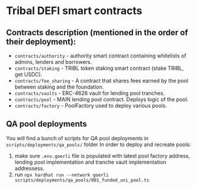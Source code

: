 # Tribal DEFI smart contracts

## Contracts description (mentioned in the order of their deployment):
- `contracts/authority` - authority smart contract containing whitelists of admins, lenders and borrowers.
- `contracts/staking` - TRIBL token staking smart contract (stake TRIBL, get USDC).
- `contracts/fee_sharing` - A contract that shares fees earned by the pool between staking and the foundation.
- `contracts/vaults` - ERC-4626 vault for lending pool tranches.
- `contracts/pool` - MAIN lending pool contract. Deploys logic of the pool.
- `contracts/factory` - PoolFactory used to deploy various pools.

## QA pool deployments

You will find a bunch of scripts for QA pool deployments in `scripts/deployments/qa_pools/` folder
In order to deploy and recreate pools:

1. make sure `.env.goerli` file is populated with latest pool factory address, lending pool implementation and tranche vault implementation addressess.
2. run `npx hardhat run --network goerli scripts/deployments/qa_pools/001_funded_uni_pool.ts`

